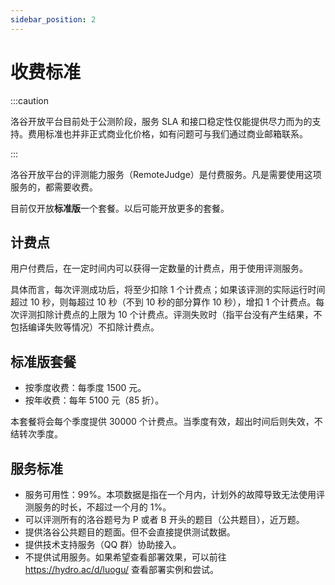 ```yaml
---
sidebar_position: 2
---
```


# 收费标准

:::caution

洛谷开放平台目前处于公测阶段，服务 SLA 和接口稳定性仅能提供尽力而为的支持。费用标准也并非正式商业化价格，如有问题可与我们通过商业邮箱联系。

:::

洛谷开放平台的评测能力服务（RemoteJudge）是付费服务。凡是需要使用这项服务的，都需要收费。

目前仅开放**标准版**一个套餐。以后可能开放更多的套餐。

## 计费点

用户付费后，在一定时间内可以获得一定数量的计费点，用于使用评测服务。

具体而言，每次评测成功后，将至少扣除 1 个计费点；如果该评测的实际运行时间超过 10 秒，则每超过 10 秒（不到 10 秒的部分算作 10 秒），增扣 1 个计费点。每次评测扣除计费点的上限为 10 个计费点。评测失败时（指平台没有产生结果，不包括编译失败等情况）不扣除计费点。

## 标准版套餐

- 按季度收费：每季度 1500 元。
- 按年收费：每年 5100 元（85 折）。

本套餐将会每个季度提供 30000 个计费点。当季度有效，超出时间后则失效，不结转次季度。

## 服务标准

- 服务可用性：99%。本项数据是指在一个月内，计划外的故障导致无法使用评测服务的时长，不超过一个月的 1%。
- 可以评测所有的洛谷题号为 P 或者 B 开头的题目（公共题目），近万题。
- 提供洛谷公共题目的题面。但不会直接提供测试数据。
- 提供技术支持服务（QQ 群）协助接入。
- 不提供试用服务。如果希望查看部署效果，可以前往 <https://hydro.ac/d/luogu/> 查看部署实例和尝试。
